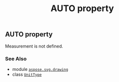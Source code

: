 ﻿---
title: AUTO property
second_title: Aspose.SVG for Python via .NET API References
description: 
type: docs
weight: 40
url: /python-net/aspose.svg.drawing/unittype/auto/
is_root: false
---

## AUTO property


Measurement is not defined.

### See Also
* module [`aspose.svg.drawing`](../../)
* class [`UnitType`](/svg/python-net/aspose.svg.drawing/unittype)
